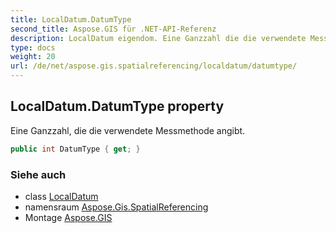 ```yaml
---
title: LocalDatum.DatumType
second_title: Aspose.GIS für .NET-API-Referenz
description: LocalDatum eigendom. Eine Ganzzahl die die verwendete Messmethode angibt.
type: docs
weight: 20
url: /de/net/aspose.gis.spatialreferencing/localdatum/datumtype/
---
```

## LocalDatum.DatumType property

Eine Ganzzahl, die die verwendete Messmethode angibt.

```csharp
public int DatumType { get; }
```

### Siehe auch

* class [LocalDatum](../)
* namensraum [Aspose.Gis.SpatialReferencing](../../localdatum/)
* Montage [Aspose.GIS](../../../)


